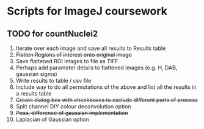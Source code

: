 # Scripts for ImageJ coursework

## TODO for countNuclei2
1. Iterate over each image and save all results to Results table
1. ~~Flatten Regions of interest onto original image~~
1. Save flattened ROI images to file as TIFF
1. Perhaps add parameter details to flattened images (e.g. H, DAB, gaussian sigma)
1. Write results to table / csv file
1. Include way to do all permutations of the above and list all the results in a results table
1. ~~Create dialog box with checkboxes to exclude different parts of process~~
1. Split channel DIY colour deconvolution option
1. ~~Poss, difference of gaussian implementation~~
1. Laplacian of Gaussian option

